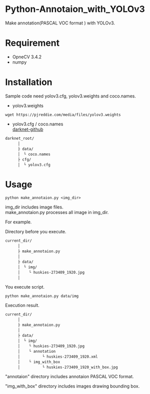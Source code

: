 # Python-Annotaion_with_YOLOv3
Make annotation(PASCAL VOC format ) with YOLOv3.


# Requirement
- OpneCV 3.4.2
- numpy  


# Installation
Sample code need yolov3.cfg, yolov3.weights and coco.names.  

- yolov3.weights
```
wget https://pjreddie.com/media/files/yolov3.weights
```
- yolov3.cfg / coco.names  
[darknet-github](https://github.com/pjreddie/darknet)
```
darknet_root/  
    　│
    　├ data/  
    　│　└ coco.names
    　├ cfg/  
    　│　└ yolov3.cfg
```

# Usage
```
python make_annotaion.py <img_dir>
```
img_dir includes image files.  
make_annotaion.py processes all image in img_dir.

For example.

Directory before you execute.
```
current_dir/  
    　│
    　├ make_annotaion.py  
    　│
    　├ data/  
    　│　└ img/
　    │    └ huskies-273409_1920.jpg
　    │
```

You execute script.
```
python make_annotaion.py data/img
```


Execution result.
```
current_dir/  
    　│
    　├ make_annotaion.py  
    　│
    　├ data/  
    　│　└ img/
　    │    └ huskies-273409_1920.jpg
　    │    └ annotation
　    │          └ huskies-273409_1920.xml
　    │    └ img_with_box
　    │          └ huskies-273409_1920_with_box.jpg

```
"annotaion" directory includes annotaion PASCAL VOC format.

"img_with_box" directory includes images drawing bounding box.
